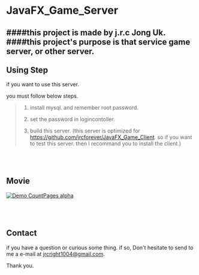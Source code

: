 # JavaFX_Game_Server
####this project is made by j.r.c Jong Uk.
####this project's purpose is that service game server, or other server.
<br></br>
Using Step
---
if you want to use this server.

you must follow below steps.

>1. install mysql. and remember root password.
>
>2. set the password in logincontoller.
>
>3. build this server. (this server is optimized for https://github.com/jrcforever/JavaFX_Game_Client. so if you want to test this server. then I recommand you to install the client.)

<br></br>
Movie
---
[![Demo CountPages alpha](https://j.gifs.com/VOqvNB.gif)](https://www.youtube.com/watch?v=FL4wDB9cNoI)

<br></br>
Contact
---
if you have a question or curious some thing. if so, Don't hesitate to send to me a e-mail at <jrcright1004@gmail.com>. 

Thank you.
